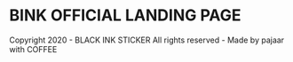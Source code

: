 # BINK OFFICIAL LANDING PAGE
Copyright 2020 - BLACK INK STICKER All rights reserved - Made by pajaar with COFFEE
